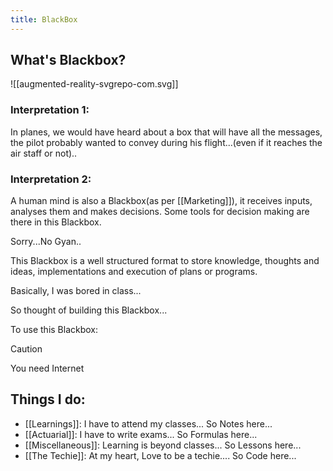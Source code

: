 ```yaml
---
title: BlackBox
---
```

## What's Blackbox?
![[augmented-reality-svgrepo-com.svg]]
### Interpretation 1: 

In planes, we would have heard about a box that will have all the messages, the pilot probably wanted to convey during his flight...(even if it reaches the air staff or not)..


###  Interpretation 2:

A human mind is also a Blackbox(as per [[Marketing]]), it receives inputs, analyses them and makes decisions. Some tools for decision making are there in this Blackbox.

Sorry...No Gyan..

This Blackbox is a well structured format to store knowledge, thoughts and ideas, implementations and execution of plans or programs.

Basically, I was bored in class...

So thought of building this Blackbox...

To use this Blackbox:

> [!caution]
> You need Internet

## Things I do:
- [[Learnings]]: I have to attend my classes...  So Notes here...
- [[Actuarial]]: I have to write exams... So Formulas here...
- [[Miscellaneous]]: Learning is beyond classes... So Lessons here...
- [[The Techie]]: At my heart, Love to be a techie.... So Code here...






